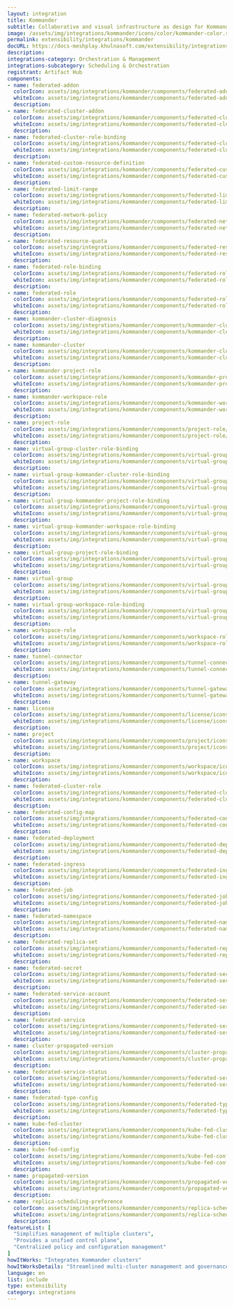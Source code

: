 ```yaml
---
layout: integration
title: Kommander
subtitle: Collaborative and visual infrastructure as design for Kommander
image: /assets/img/integrations/kommander/icons/color/kommander-color.svg
permalink: extensibility/integrations/kommander
docURL: https://docs-meshplay.khulnasoft.com/extensibility/integrations/kommander
description: 
integrations-category: Orchestration & Management
integrations-subcategory: Scheduling & Orchestration
registrant: Artifact Hub
components: 
- name: federated-addon
  colorIcon: assets/img/integrations/kommander/components/federated-addon/icons/color/federated-addon-color.svg
  whiteIcon: assets/img/integrations/kommander/components/federated-addon/icons/white/federated-addon-white.svg
  description: 
- name: federated-cluster-addon
  colorIcon: assets/img/integrations/kommander/components/federated-cluster-addon/icons/color/federated-cluster-addon-color.svg
  whiteIcon: assets/img/integrations/kommander/components/federated-cluster-addon/icons/white/federated-cluster-addon-white.svg
  description: 
- name: federated-cluster-role-binding
  colorIcon: assets/img/integrations/kommander/components/federated-cluster-role-binding/icons/color/federated-cluster-role-binding-color.svg
  whiteIcon: assets/img/integrations/kommander/components/federated-cluster-role-binding/icons/white/federated-cluster-role-binding-white.svg
  description: 
- name: federated-custom-resource-definition
  colorIcon: assets/img/integrations/kommander/components/federated-custom-resource-definition/icons/color/federated-custom-resource-definition-color.svg
  whiteIcon: assets/img/integrations/kommander/components/federated-custom-resource-definition/icons/white/federated-custom-resource-definition-white.svg
  description: 
- name: federated-limit-range
  colorIcon: assets/img/integrations/kommander/components/federated-limit-range/icons/color/federated-limit-range-color.svg
  whiteIcon: assets/img/integrations/kommander/components/federated-limit-range/icons/white/federated-limit-range-white.svg
  description: 
- name: federated-network-policy
  colorIcon: assets/img/integrations/kommander/components/federated-network-policy/icons/color/federated-network-policy-color.svg
  whiteIcon: assets/img/integrations/kommander/components/federated-network-policy/icons/white/federated-network-policy-white.svg
  description: 
- name: federated-resource-quota
  colorIcon: assets/img/integrations/kommander/components/federated-resource-quota/icons/color/federated-resource-quota-color.svg
  whiteIcon: assets/img/integrations/kommander/components/federated-resource-quota/icons/white/federated-resource-quota-white.svg
  description: 
- name: federated-role-binding
  colorIcon: assets/img/integrations/kommander/components/federated-role-binding/icons/color/federated-role-binding-color.svg
  whiteIcon: assets/img/integrations/kommander/components/federated-role-binding/icons/white/federated-role-binding-white.svg
  description: 
- name: federated-role
  colorIcon: assets/img/integrations/kommander/components/federated-role/icons/color/federated-role-color.svg
  whiteIcon: assets/img/integrations/kommander/components/federated-role/icons/white/federated-role-white.svg
  description: 
- name: kommander-cluster-diagnosis
  colorIcon: assets/img/integrations/kommander/components/kommander-cluster-diagnosis/icons/color/kommander-cluster-diagnosis-color.svg
  whiteIcon: assets/img/integrations/kommander/components/kommander-cluster-diagnosis/icons/white/kommander-cluster-diagnosis-white.svg
  description: 
- name: kommander-cluster
  colorIcon: assets/img/integrations/kommander/components/kommander-cluster/icons/color/kommander-cluster-color.svg
  whiteIcon: assets/img/integrations/kommander/components/kommander-cluster/icons/white/kommander-cluster-white.svg
  description: 
- name: kommander-project-role
  colorIcon: assets/img/integrations/kommander/components/kommander-project-role/icons/color/kommander-project-role-color.svg
  whiteIcon: assets/img/integrations/kommander/components/kommander-project-role/icons/white/kommander-project-role-white.svg
  description: 
- name: kommander-workspace-role
  colorIcon: assets/img/integrations/kommander/components/kommander-workspace-role/icons/color/kommander-workspace-role-color.svg
  whiteIcon: assets/img/integrations/kommander/components/kommander-workspace-role/icons/white/kommander-workspace-role-white.svg
  description: 
- name: project-role
  colorIcon: assets/img/integrations/kommander/components/project-role/icons/color/project-role-color.svg
  whiteIcon: assets/img/integrations/kommander/components/project-role/icons/white/project-role-white.svg
  description: 
- name: virtual-group-cluster-role-binding
  colorIcon: assets/img/integrations/kommander/components/virtual-group-cluster-role-binding/icons/color/virtual-group-cluster-role-binding-color.svg
  whiteIcon: assets/img/integrations/kommander/components/virtual-group-cluster-role-binding/icons/white/virtual-group-cluster-role-binding-white.svg
  description: 
- name: virtual-group-kommander-cluster-role-binding
  colorIcon: assets/img/integrations/kommander/components/virtual-group-kommander-cluster-role-binding/icons/color/virtual-group-kommander-cluster-role-binding-color.svg
  whiteIcon: assets/img/integrations/kommander/components/virtual-group-kommander-cluster-role-binding/icons/white/virtual-group-kommander-cluster-role-binding-white.svg
  description: 
- name: virtual-group-kommander-project-role-binding
  colorIcon: assets/img/integrations/kommander/components/virtual-group-kommander-project-role-binding/icons/color/virtual-group-kommander-project-role-binding-color.svg
  whiteIcon: assets/img/integrations/kommander/components/virtual-group-kommander-project-role-binding/icons/white/virtual-group-kommander-project-role-binding-white.svg
  description: 
- name: virtual-group-kommander-workspace-role-binding
  colorIcon: assets/img/integrations/kommander/components/virtual-group-kommander-workspace-role-binding/icons/color/virtual-group-kommander-workspace-role-binding-color.svg
  whiteIcon: assets/img/integrations/kommander/components/virtual-group-kommander-workspace-role-binding/icons/white/virtual-group-kommander-workspace-role-binding-white.svg
  description: 
- name: virtual-group-project-role-binding
  colorIcon: assets/img/integrations/kommander/components/virtual-group-project-role-binding/icons/color/virtual-group-project-role-binding-color.svg
  whiteIcon: assets/img/integrations/kommander/components/virtual-group-project-role-binding/icons/white/virtual-group-project-role-binding-white.svg
  description: 
- name: virtual-group
  colorIcon: assets/img/integrations/kommander/components/virtual-group/icons/color/virtual-group-color.svg
  whiteIcon: assets/img/integrations/kommander/components/virtual-group/icons/white/virtual-group-white.svg
  description: 
- name: virtual-group-workspace-role-binding
  colorIcon: assets/img/integrations/kommander/components/virtual-group-workspace-role-binding/icons/color/virtual-group-workspace-role-binding-color.svg
  whiteIcon: assets/img/integrations/kommander/components/virtual-group-workspace-role-binding/icons/white/virtual-group-workspace-role-binding-white.svg
  description: 
- name: workspace-role
  colorIcon: assets/img/integrations/kommander/components/workspace-role/icons/color/workspace-role-color.svg
  whiteIcon: assets/img/integrations/kommander/components/workspace-role/icons/white/workspace-role-white.svg
  description: 
- name: tunnel-connector
  colorIcon: assets/img/integrations/kommander/components/tunnel-connector/icons/color/tunnel-connector-color.svg
  whiteIcon: assets/img/integrations/kommander/components/tunnel-connector/icons/white/tunnel-connector-white.svg
  description: 
- name: tunnel-gateway
  colorIcon: assets/img/integrations/kommander/components/tunnel-gateway/icons/color/tunnel-gateway-color.svg
  whiteIcon: assets/img/integrations/kommander/components/tunnel-gateway/icons/white/tunnel-gateway-white.svg
  description: 
- name: license
  colorIcon: assets/img/integrations/kommander/components/license/icons/color/license-color.svg
  whiteIcon: assets/img/integrations/kommander/components/license/icons/white/license-white.svg
  description: 
- name: project
  colorIcon: assets/img/integrations/kommander/components/project/icons/color/project-color.svg
  whiteIcon: assets/img/integrations/kommander/components/project/icons/white/project-white.svg
  description: 
- name: workspace
  colorIcon: assets/img/integrations/kommander/components/workspace/icons/color/workspace-color.svg
  whiteIcon: assets/img/integrations/kommander/components/workspace/icons/white/workspace-white.svg
  description: 
- name: federated-cluster-role
  colorIcon: assets/img/integrations/kommander/components/federated-cluster-role/icons/color/federated-cluster-role-color.svg
  whiteIcon: assets/img/integrations/kommander/components/federated-cluster-role/icons/white/federated-cluster-role-white.svg
  description: 
- name: federated-config-map
  colorIcon: assets/img/integrations/kommander/components/federated-config-map/icons/color/federated-config-map-color.svg
  whiteIcon: assets/img/integrations/kommander/components/federated-config-map/icons/white/federated-config-map-white.svg
  description: 
- name: federated-deployment
  colorIcon: assets/img/integrations/kommander/components/federated-deployment/icons/color/federated-deployment-color.svg
  whiteIcon: assets/img/integrations/kommander/components/federated-deployment/icons/white/federated-deployment-white.svg
  description: 
- name: federated-ingress
  colorIcon: assets/img/integrations/kommander/components/federated-ingress/icons/color/federated-ingress-color.svg
  whiteIcon: assets/img/integrations/kommander/components/federated-ingress/icons/white/federated-ingress-white.svg
  description: 
- name: federated-job
  colorIcon: assets/img/integrations/kommander/components/federated-job/icons/color/federated-job-color.svg
  whiteIcon: assets/img/integrations/kommander/components/federated-job/icons/white/federated-job-white.svg
  description: 
- name: federated-namespace
  colorIcon: assets/img/integrations/kommander/components/federated-namespace/icons/color/federated-namespace-color.svg
  whiteIcon: assets/img/integrations/kommander/components/federated-namespace/icons/white/federated-namespace-white.svg
  description: 
- name: federated-replica-set
  colorIcon: assets/img/integrations/kommander/components/federated-replica-set/icons/color/federated-replica-set-color.svg
  whiteIcon: assets/img/integrations/kommander/components/federated-replica-set/icons/white/federated-replica-set-white.svg
  description: 
- name: federated-secret
  colorIcon: assets/img/integrations/kommander/components/federated-secret/icons/color/federated-secret-color.svg
  whiteIcon: assets/img/integrations/kommander/components/federated-secret/icons/white/federated-secret-white.svg
  description: 
- name: federated-service-account
  colorIcon: assets/img/integrations/kommander/components/federated-service-account/icons/color/federated-service-account-color.svg
  whiteIcon: assets/img/integrations/kommander/components/federated-service-account/icons/white/federated-service-account-white.svg
  description: 
- name: federated-service
  colorIcon: assets/img/integrations/kommander/components/federated-service/icons/color/federated-service-color.svg
  whiteIcon: assets/img/integrations/kommander/components/federated-service/icons/white/federated-service-white.svg
  description: 
- name: cluster-propagated-version
  colorIcon: assets/img/integrations/kommander/components/cluster-propagated-version/icons/color/cluster-propagated-version-color.svg
  whiteIcon: assets/img/integrations/kommander/components/cluster-propagated-version/icons/white/cluster-propagated-version-white.svg
  description: 
- name: federated-service-status
  colorIcon: assets/img/integrations/kommander/components/federated-service-status/icons/color/federated-service-status-color.svg
  whiteIcon: assets/img/integrations/kommander/components/federated-service-status/icons/white/federated-service-status-white.svg
  description: 
- name: federated-type-config
  colorIcon: assets/img/integrations/kommander/components/federated-type-config/icons/color/federated-type-config-color.svg
  whiteIcon: assets/img/integrations/kommander/components/federated-type-config/icons/white/federated-type-config-white.svg
  description: 
- name: kube-fed-cluster
  colorIcon: assets/img/integrations/kommander/components/kube-fed-cluster/icons/color/kube-fed-cluster-color.svg
  whiteIcon: assets/img/integrations/kommander/components/kube-fed-cluster/icons/white/kube-fed-cluster-white.svg
  description: 
- name: kube-fed-config
  colorIcon: assets/img/integrations/kommander/components/kube-fed-config/icons/color/kube-fed-config-color.svg
  whiteIcon: assets/img/integrations/kommander/components/kube-fed-config/icons/white/kube-fed-config-white.svg
  description: 
- name: propagated-version
  colorIcon: assets/img/integrations/kommander/components/propagated-version/icons/color/propagated-version-color.svg
  whiteIcon: assets/img/integrations/kommander/components/propagated-version/icons/white/propagated-version-white.svg
  description: 
- name: replica-scheduling-preference
  colorIcon: assets/img/integrations/kommander/components/replica-scheduling-preference/icons/color/replica-scheduling-preference-color.svg
  whiteIcon: assets/img/integrations/kommander/components/replica-scheduling-preference/icons/white/replica-scheduling-preference-white.svg
  description: 
featureList: [
  "Simplifies management of multiple clusters",
  "Provides a unified control plane",
  "Centralized policy and configuration management"
]
howItWorks: "Integrates Kommander clusters"
howItWorksDetails: "Streamlined multi-cluster management and governance"
language: en
list: include
type: extensibility
category: integrations
---
```

